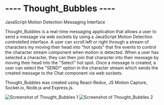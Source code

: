 # ---- Thought_Bubbles ---- #
JavaScript Motion Detection Messaging Interface

Thought_Bubbles is a real-time messaging application that allows a user to send a message via web sockets by using a JavaScript Motion Detection controlelled interface. A user can scroll left or right through a stream of characters my moving their head into "hot spots" that fire events to control the character stream component when motion is detected. When a user has selected a character, they can then join that character into their message by moving their head into the "Select" hot spot. Once a message is created, a user can select the "SEND!" option in the character stream which sends the created message to the Chat component via web sockets. 

Thought_Bubbles was created using React-Redux, JS Motion Capture, Socket.io, Node.js and Express.js.

![Screenshot of Thought_Bubbles 1](https://raw.githubusercontent.com/jffhtchr/Thought_Bubbles/picTwo.png)
![Screenshot of Thought_Bubbles 2](https://raw.githubusercontent.com/jffhtchr/Thought_Bubbles/picOne.png)

